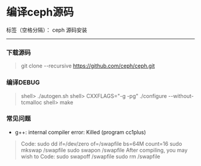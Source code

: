 # 编译ceph源码

标签（空格分隔）： ceph 源码安装

---
### 下载源码
>git clone --recursive https://github.com/ceph/ceph.git

### 编译DEBUG
> shell> ./autogen.sh
shell> CXXFLAGS="-g -pg" ./configure --without-tcmalloc
shell> make

### 常见问题
 - g++: internal compiler error: Killed (program cc1plus)
> Code:
sudo dd if=/dev/zero of=/swapfile bs=64M count=16
sudo mkswap /swapfile
sudo swapon /swapfile
After compiling, you may wish to
Code:
sudo swapoff /swapfile
sudo rm /swapfile

